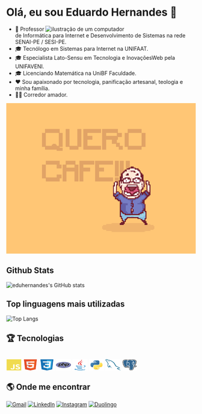 # Olá, eu sou Eduardo Hernandes 👋
<img src="https://raw.githubusercontent.com/MicaelliMedeiros/micaellimedeiros/master/image/computer-illustration.png" alt="ilustração de um computador" min-width="400px" max-width="400px" width="400px" align="right">


- 🔭 Professor de Informática para Internet e Desenvolvimento de Sistemas na rede SENAI-PE / SESI-PE.<br>
- 🎓 Tecnólogo em Sistemas para Internet na UNIFAAT.<br>
- 🎓 Especialista Lato-Sensu em Tecnologia e InovaçõesWeb pela UNIFAVENI. <br>
- 🎓 Licenciando Matemática na UniBF Faculdade.<br>
- ❤ Sou apaixonado por tecnologia, panificação artesanal, teologia e minha família.
- 🏃🏻 Corredor amador.

<img src="quero-cafe.gif">

## Github Stats
![eduhernandes's GitHub stats](https://github-readme-stats.vercel.app/api?username=eduhernandes&show_icons=true&theme=dracula)


## Top linguagens mais utilizadas
![Top Langs](https://github-readme-stats-git-masterrstaa-rickstaa.vercel.app/api/top-langs/?username=eduhernandes&show_icons=true&theme=dracula)

## 🏆 Tecnologias
<div style="display: inline_block"><br>
  <img align="center" alt="Eduardo-Js" height="30" width="40" src="https://raw.githubusercontent.com/devicons/devicon/master/icons/javascript/javascript-plain.svg">
  <img align="center" alt="Eduardo-HTML" height="30" width="40" src="https://raw.githubusercontent.com/devicons/devicon/master/icons/html5/html5-original.svg">
  <img align="center" alt="Eduardo-CSS" height="30" width="40" src="https://raw.githubusercontent.com/devicons/devicon/master/icons/css3/css3-original.svg">
  <img align="center" alt="Eduardo-PHP" height="30" width="40" src="https://raw.githubusercontent.com/devicons/devicon/master/icons/php/php-original.svg">
  <img align="center" alt="Eduardo-Java" height="30" width="40" src="https://raw.githubusercontent.com/devicons/devicon/master/icons/java/java-original.svg" />
  <img align="center" alt="Eduardo-Python" height="30" width="40" src="https://raw.githubusercontent.com/devicons/devicon/master/icons/python/python-original.svg" />
  <img align="center" alt="Eduardo-MySQL" height="30" width="40" src="https://raw.githubusercontent.com/devicons/devicon/master/icons/mysql/mysql-original.svg"/>
  <img align="center" alt="Eduardo-PostgreSQL" height="30" width="40" src="https://raw.githubusercontent.com/devicons/devicon/master/icons/postgresql/postgresql-original.svg"/>


  
## 🌎 Onde me encontrar
<p align="left">
  <a href="mailto:prof.eduardo.hernandes@gmail.com" title="Gmail">
  <img src="https://img.shields.io/badge/-Gmail-FF0000?style=flat-square&labelColor=FF0000&logo=gmail&logoColor=white&link=LINK-DO-SEU-GMAIL" alt="Gmail"/></a>
  <a href="https://www.linkedin.com/in/eduhernandes/" title="LinkedIn">
  <img src="https://img.shields.io/badge/-Linkedin-0e76a8?style=flat-square&logo=Linkedin&logoColor=white&link=LINK-DO-SEU-LINKEDIN" alt="LinkedIn"/></a>
  <a href="https://instagram.com/eduardo.hernandes/" title="Instagram">
  <img src="https://img.shields.io/badge/-Instagram-DF0174?style=flat-square&labelColor=DF0174&logo=instagram&logoColor=white&link=LINK-DO-SEU-INSTAGRAM" alt="Instagram"/></a>
  <a href="https://www.duolingo.com/profile/EduHernandes" title="Duolingo">
  <img src="https://img.shields.io/badge/Duolingo-%234DC730.svg?style=flat-square&logo=Duolingo&logoColor=white" alt="Duolingo"/></a>
 </p>
